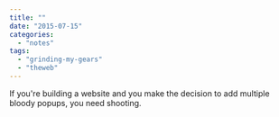 ```yaml
---
title: ""
date: "2015-07-15"
categories: 
  - "notes"
tags: 
  - "grinding-my-gears"
  - "theweb"
---
```


If you're building a website and you make the decision to add multiple bloody popups, you need shooting.
